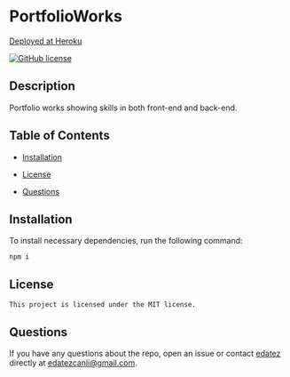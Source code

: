 # PortfolioWorks

[Deployed at Heroku](https://portfolio-works-eda.herokuapp.com/)

[![GitHub license](https://img.shields.io/badge/license-MIT-blue.svg)](https://github.com/edatez/portfolio-works)

## Description

Portfolio works showing skills in both front-end and back-end.

## Table of Contents 

* [Installation](#installation)

* [License](#license)

* [Questions](#questions)

## Installation

To install necessary dependencies, run the following command:

```
npm i
```

## License

    This project is licensed under the MIT license.
  
## Questions

If you have any questions about the repo, open an issue or contact [edatez](https://github.com/edatez/portfolio-works) directly at edatezcanli@gmail.com.
